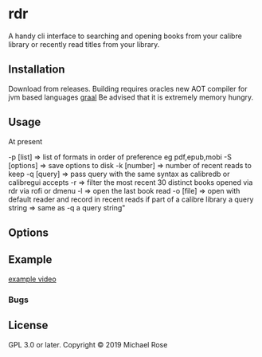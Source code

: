 # rdr

A handy cli interface to searching and opening books from your calibre library or recently read titles from your library.

## Installation

Download from releases. Building requires oracles new AOT compiler for jvm based languages [graal](http://www.graalvm.org) Be advised that it is extremely memory hungry.

## Usage

At present

-p [list]      => list of formats in order of preference eg pdf,epub,mobi
-S [options]   => save options to disk
-k [number]    => number of recent reads to keep
-q [query]     => pass query with the same syntax as calibredb or calibregui accepts
-r             => filter the most recent 30 distinct books opened via rdr via rofi or dmenu
-l             => open the last book read
-o [file]      => open with default reader and record in recent reads if part of a calibre library
a query string => same as -q a query string"

## Options

## Example

[example video](https://www.youtube.com/watch?v=RuWe0uhzrXE&)

### Bugs

## License

GPL 3.0 or later.
Copyright © 2019 Michael Rose
